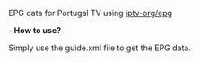 EPG data for Portugal TV using [iptv-org/epg](https://github.com/iptv-org/epg)

**- How to use?**

Simply use the guide.xml file to get the EPG data.
